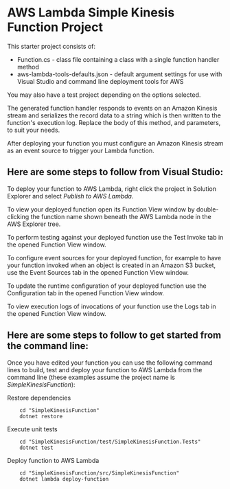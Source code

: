 # AWS Lambda Simple Kinesis Function Project

This starter project consists of:
* Function.cs - class file containing a class with a single function handler method
* aws-lambda-tools-defaults.json - default argument settings for use with Visual Studio and command line deployment tools for AWS

You may also have a test project depending on the options selected.

The generated function handler responds to events on an Amazon Kinesis stream and serializes the record data to a string which is then written to the function's execution log. Replace the body of this method, and parameters, to suit your needs.

After deploying your function you must configure an Amazon Kinesis stream as an event source to trigger your Lambda function.

## Here are some steps to follow from Visual Studio:

To deploy your function to AWS Lambda, right click the project in Solution Explorer and select *Publish to AWS Lambda*.

To view your deployed function open its Function View window by double-clicking the function name shown beneath the AWS Lambda node in the AWS Explorer tree.

To perform testing against your deployed function use the Test Invoke tab in the opened Function View window.

To configure event sources for your deployed function, for example to have your function invoked when an object is created in an Amazon S3 bucket, use the Event Sources tab in the opened Function View window.

To update the runtime configuration of your deployed function use the Configuration tab in the opened Function View window.

To view execution logs of invocations of your function use the Logs tab in the opened Function View window.

## Here are some steps to follow to get started from the command line:

Once you have edited your function you can use the following command lines to build, test and deploy your function to AWS Lambda from the command line (these examples assume the project name is *SimpleKinesisFunction*):

Restore dependencies
```
    cd "SimpleKinesisFunction"
    dotnet restore
```

Execute unit tests
```
    cd "SimpleKinesisFunction/test/SimpleKinesisFunction.Tests"
    dotnet test
```

Deploy function to AWS Lambda
```
    cd "SimpleKinesisFunction/src/SimpleKinesisFunction"
    dotnet lambda deploy-function
```
